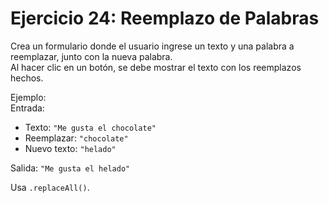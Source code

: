 # Ejercicio 24: Reemplazo de Palabras

Crea un formulario donde el usuario ingrese un texto y una palabra a reemplazar, junto con la nueva palabra.  
Al hacer clic en un botón, se debe mostrar el texto con los reemplazos hechos.

Ejemplo:  
Entrada:

- Texto: `"Me gusta el chocolate"`
- Reemplazar: `"chocolate"`
- Nuevo texto: `"helado"`

Salida: `"Me gusta el helado"`

Usa `.replaceAll()`.
